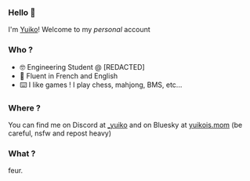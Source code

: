 ### Hello 🙌
I'm [Yuiko](https://gist.github.com/Yuiko911)! Welcome to my *personal* account

### Who ? 
- 🤓 Engineering Student @ [REDACTED]
- 🥖 Fluent in French and English
- ⌨️ I like games ! I play chess, mahjong, BMS, etc...

### Where ?
You can find me on Discord at [_yuiko](https://discordapp.com/users/191197677289996288) and on Bluesky at [yuikois.mom](https://bsky.app/profile/yuikois.mom) (be careful, nsfw and repost heavy)

### What ?
feur.
